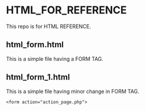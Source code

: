 # HTML_FOR_REFERENCE

This repo is for HTML REFERENCE.

## html_form.html

This is a simple file having a FORM TAG.

## html_form_1.html

This is a simple file having minor change in FORM TAG.

```
<form action="action_page.php">
```
